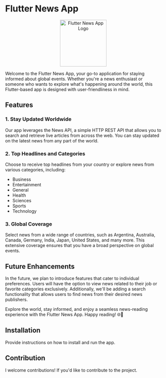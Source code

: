 # Flutter News App

<p align="center">
  <img src="path/to/your/app/icon.png" alt="Flutter News App Logo" width="150">
</p>

Welcome to the Flutter News App, your go-to application for staying informed about global events. Whether you're a news enthusiast or someone who wants to explore what's happening around the world, this Flutter-based app is designed with user-friendliness in mind.

## Features

### 1. Stay Updated Worldwide

Our app leverages the News API, a simple HTTP REST API that allows you to search and retrieve live articles from across the web. You can stay updated on the latest news from any part of the world.

### 2. Top Headlines and Categories

Choose to receive top headlines from your country or explore news from various categories, including:

- Business
- Entertainment
- General
- Health
- Sciences
- Sports
- Technology

### 3. Global Coverage

Select news from a wide range of countries, such as Argentina, Australia, Canada, Germany, India, Japan, United States, and many more. This extensive coverage ensures that you have a broad perspective on global events.

## Future Enhancements

In the future, we plan to introduce features that cater to individual preferences. Users will have the option to view news related to their job or favorite categories exclusively. Additionally, we'll be adding a search functionality that allows users to find news from their desired news publishers.

Explore the world, stay informed, and enjoy a seamless news-reading experience with the Flutter News App. Happy reading! 🌐📰

## Installation

Provide instructions on how to install and run the app.

## Contribution
I welcome contributions! If you'd like to contribute to the project.

